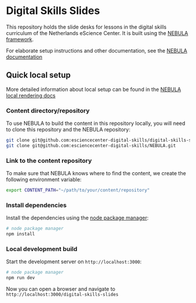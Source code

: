 # Digital Skills Slides
This repository holds the slide desks for lessons in the digital skills curriculum of the Netherlands eScience Center. It is built using the [NEBULA framework](https://github.com/esciencecenter-digital-skills/NEBULA).

For elaborate setup instructions and other documentation, see the [NEBULA documentation](https://github.com/esciencecenter-digital-skills/NEBULA-docs)


## Quick local setup

More detailed information about local setup can be found in the [NEBULA local rendering docs](https://github.com/esciencecenter-digital-skills/NEBULA-docs/blob/main/local-rendering.md)

### Content directory/repository

To use NEBULA to build the content in this repository locally, you will need to clone this repository and the NEBULA repository:

```bash
git clone git@github.com:esciencecenter-digital-skills/digital-skills-slides.git
git clone git@github.com:esciencecenter-digital-skills/NEBULA.git
```

### Link to the content repository

To make sure that NEBULA knows where to find the content, we create the following environment variable:

```bash
export CONTENT_PATH="~/path/to/your/content/repository"
```

### Install dependencies

Install the dependencies using the [node package manager](https://docs.npmjs.com/downloading-and-installing-node-js-and-npm):

```bash
# node package manager
npm install
```

### Local development build

Start the development server on `http://localhost:3000`:

```bash
# node package manager
npm run dev
```

Now you can open a browser and navigate to `http://localhost:3000/digital-skills-slides`
